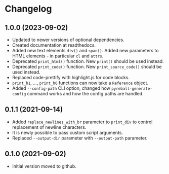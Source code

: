 # Changelog

## 1.0.0 (2023-09-02)

- Updated to newer versions of optional dependencies.
- Created documentation at readthedocs.
- Added new text elements `div()` and `span()`. Added new parameters to HTML elements - in particular `cl` and `attrs`.
- Deprecated `print_html()` function. New `print()` should be used instead.
- Deprecated `print_code()` function. New `print_source_code()` should be used instead.
- Replaced code-prettify with highlight.js for code blocks.
- `print_h1`, ..., `print_h6` functions can now take a `Reference` object.
- Added `--config-path` CLI option, changed how `pyreball-generate-config` command works and how the config paths are
  handled.

## 0.1.1 (2021-09-14)

- Added `replace_newlines_with_br` parameter to `print_div` to control replacement of newline characters.
- It is newly possible to pass custom script arguments.
- Replaced `--output-dir` parameter with `--output-path` parameter.

## 0.1.0 (2021-09-02)

- Initial version moved to github.